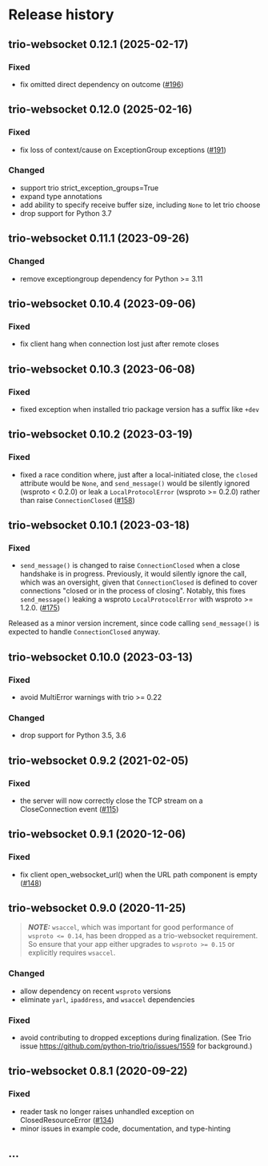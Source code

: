 # Release history

## trio-websocket 0.12.1 (2025-02-17)
### Fixed
- fix omitted direct dependency on outcome
  ([#196](https://github.com/python-trio/trio-websocket/issues/196))

## trio-websocket 0.12.0 (2025-02-16)
### Fixed
- fix loss of context/cause on ExceptionGroup exceptions
  ([#191](https://github.com/python-trio/trio-websocket/issues/191))
### Changed
- support trio strict_exception_groups=True
- expand type annotations
- add ability to specify receive buffer size, including `None` to let trio choose
- drop support for Python 3.7

## trio-websocket 0.11.1 (2023-09-26)
### Changed
- remove exceptiongroup dependency for Python >= 3.11

## trio-websocket 0.10.4 (2023-09-06)
### Fixed
- fix client hang when connection lost just after remote closes

## trio-websocket 0.10.3 (2023-06-08)
### Fixed
- fixed exception when installed trio package version has a suffix like `+dev`

## trio-websocket 0.10.2 (2023-03-19)
### Fixed
- fixed a race condition where, just after a local-initiated close, the
  `closed` attribute would be `None`, and `send_message()` would be silently
  ignored (wsproto < 0.2.0) or leak a `LocalProtocolError` (wsproto >= 0.2.0)
  rather than raise `ConnectionClosed`
  ([#158](https://github.com/python-trio/trio-websocket/issues/158))

## trio-websocket 0.10.1 (2023-03-18)
### Fixed
- `send_message()` is changed to raise `ConnectionClosed` when a close
  handshake is in progress.  Previously, it would silently ignore
  the call, which was an oversight, given that `ConnectionClosed` is
  defined to cover connections "closed or in the process of closing".
  Notably, this fixes `send_message()` leaking a wsproto `LocalProtocolError`
  with wsproto >= 1.2.0.
  ([#175](https://github.com/python-trio/trio-websocket/issues/175))

Released as a minor version increment, since code calling `send_message()`
is expected to handle `ConnectionClosed` anyway.

## trio-websocket 0.10.0 (2023-03-13)
### Fixed
- avoid MultiError warnings with trio >= 0.22
### Changed
- drop support for Python 3.5, 3.6

## trio-websocket 0.9.2 (2021-02-05)
### Fixed
- the server will now correctly close the TCP stream on a CloseConnection event
  ([#115](https://github.com/python-trio/trio-websocket/issues/115))

## trio-websocket 0.9.1 (2020-12-06)
### Fixed
- fix client open_websocket_url() when the URL path component is empty
  ([#148](https://github.com/python-trio/trio-websocket/issues/148))

## trio-websocket 0.9.0 (2020-11-25)

> **_NOTE:_** `wsaccel`, which was important for good performance of
>`wsproto <= 0.14`, has been dropped as a trio-websocket requirement.  So
> ensure that your app either upgrades to `wsproto >= 0.15` or explicitly
> requires `wsaccel`.

### Changed
- allow dependency on recent `wsproto` versions
- eliminate `yarl`, `ipaddress`, and `wsaccel` dependencies
### Fixed
- avoid contributing to dropped exceptions during finalization.
  (See Trio issue https://github.com/python-trio/trio/issues/1559 for background.)

## trio-websocket 0.8.1 (2020-09-22)
### Fixed
- reader task no longer raises unhandled exception on ClosedResourceError
  ([#134](https://github.com/python-trio/trio-websocket/issues/134))
- minor issues in example code, documentation, and type-hinting

## ...
